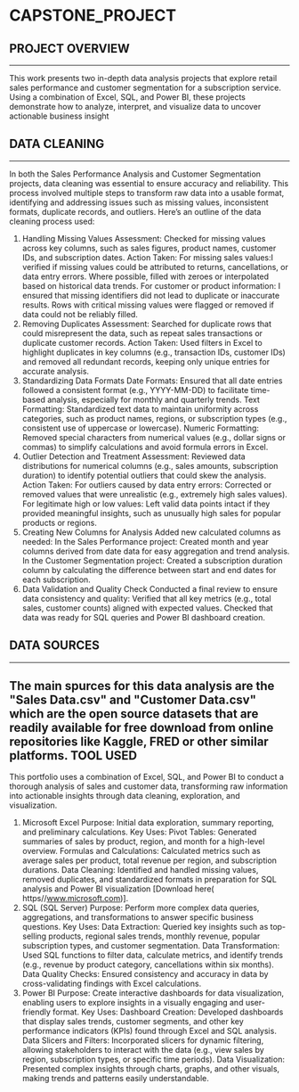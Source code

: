 # CAPSTONE_PROJECT

## PROJECT OVERVIEW
 ---
This work presents two in-depth data analysis projects that explore retail sales performance and customer segmentation for a subscription service. Using a combination of Excel, SQL, and Power BI, these projects demonstrate how to analyze, interpret, and visualize data to uncover actionable business insight
## DATA CLEANING
---
In both the Sales Performance Analysis and Customer Segmentation projects, data cleaning was essential to ensure accuracy and reliability. This process involved multiple steps to transform raw data into a usable format, identifying and addressing issues such as missing values, inconsistent formats, duplicate records, and outliers. Here’s an outline of the data cleaning process used:

1. Handling Missing Values
Assessment: Checked for missing values across key columns, such as sales figures, product names, customer IDs, and subscription dates.
Action Taken:
For missing sales values:I  verified if missing values could be attributed to returns, cancellations, or data entry errors. Where possible, filled with zeroes or interpolated based on historical data trends.
For customer or product information: I ensured that missing identifiers did not lead to duplicate or inaccurate results. Rows with critical missing values were flagged or removed if data could not be reliably filled.
2. Removing Duplicates
Assessment: Searched for duplicate rows that could misrepresent the data, such as repeat sales transactions or duplicate customer records.
Action Taken: Used filters in Excel to highlight duplicates in key columns (e.g., transaction IDs, customer IDs) and removed all redundant records, keeping only unique entries for accurate analysis.
3. Standardizing Data Formats
Date Formats: Ensured that all date entries followed a consistent format (e.g., YYYY-MM-DD) to facilitate time-based analysis, especially for monthly and quarterly trends.
Text Formatting: Standardized text data to maintain uniformity across categories, such as product names, regions, or subscription types (e.g., consistent use of uppercase or lowercase).
Numeric Formatting: Removed special characters from numerical values (e.g., dollar signs or commas) to simplify calculations and avoid formula errors in Excel.
4. Outlier Detection and Treatment
Assessment: Reviewed data distributions for numerical columns (e.g., sales amounts, subscription duration) to identify potential outliers that could skew the analysis.
Action Taken:
For outliers caused by data entry errors: Corrected or removed values that were unrealistic (e.g., extremely high sales values).
For legitimate high or low values: Left valid data points intact if they provided meaningful insights, such as unusually high sales for popular products or regions.
5. Creating New Columns for Analysis
Added new calculated columns as needed:
In the Sales Performance project: Created month and year columns derived from date data for easy aggregation and trend analysis.
In the Customer Segmentation project: Created a subscription duration column by calculating the difference between start and end dates for each subscription.
6. Data Validation and Quality Check
Conducted a final review to ensure data consistency and quality:
Verified that all key metrics (e.g., total sales, customer counts) aligned with expected values.
Checked that data was ready for SQL queries and Power BI dashboard creation.
## DATA SOURCES
---
The main spurces for this data analysis are the "Sales Data.csv" and "Customer Data.csv" which are the open source datasets that are readily available for free download from online repositories like Kaggle, FRED or other similar platforms.
TOOL USED
---
This portfolio uses a combination of Excel, SQL, and Power BI to conduct a thorough analysis of sales and customer data, transforming raw information into actionable insights through data cleaning, exploration, and visualization.

1. Microsoft Excel
Purpose: Initial data exploration, summary reporting, and preliminary calculations.
Key Uses:
Pivot Tables: Generated summaries of sales by product, region, and month for a high-level overview.
Formulas and Calculations: Calculated metrics such as average sales per product, total revenue per region, and subscription durations.
Data Cleaning: Identified and handled missing values, removed duplicates, and standardized formats in preparation for SQL analysis and Power BI visualization [Download here( https//www.microsoft.com)].
2. SQL (SQL Server)
Purpose: Perform more complex data queries, aggregations, and transformations to answer specific business questions.
Key Uses:
Data Extraction: Queried key insights such as top-selling products, regional sales trends, monthly revenue, popular subscription types, and customer segmentation.
Data Transformation: Used SQL functions to filter data, calculate metrics, and identify trends (e.g., revenue by product category, cancellations within six months).
Data Quality Checks: Ensured consistency and accuracy in data by cross-validating findings with Excel calculations.
3. Power BI
Purpose: Create interactive dashboards for data visualization, enabling users to explore insights in a visually engaging and user-friendly format.
Key Uses:
Dashboard Creation: Developed dashboards that display sales trends, customer segments, and other key performance indicators (KPIs) found through Excel and SQL analysis.
Data Slicers and Filters: Incorporated slicers for dynamic filtering, allowing stakeholders to interact with the data (e.g., view sales by region, subscription types, or specific time periods).
Data Visualization: Presented complex insights through charts, graphs, and other visuals, making trends and patterns easily understandable.
